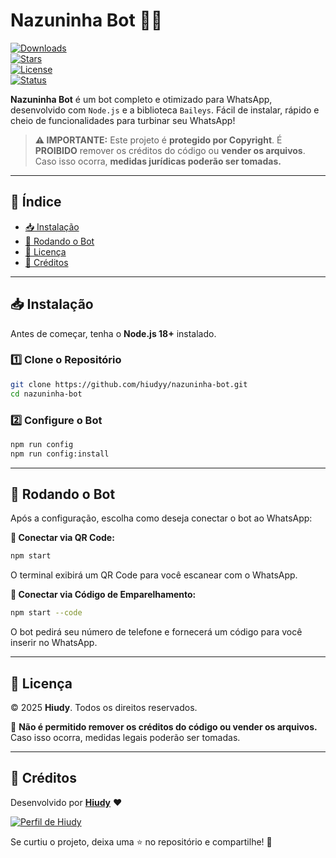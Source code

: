 # **Nazuninha Bot 🤖🚀**  
[![Downloads](https://img.shields.io/github/downloads/hiudyy/nazuninha-bot/total?color=blue&label=Downloads&style=for-the-badge)](https://github.com/hiudyy/nazuninha-bot/releases)  
[![Stars](https://img.shields.io/github/stars/hiudyy/nazuninha-bot?color=yellow&label=Favoritos&style=for-the-badge)](https://github.com/hiudyy/nazuninha-bot/stargazers)  
[![License](https://img.shields.io/badge/license-Copyright-red?style=for-the-badge)](LICENSE)  
[![Status](https://img.shields.io/badge/STATUS-ATIVO-success?style=for-the-badge)](#)  

**Nazuninha Bot** é um bot completo e otimizado para WhatsApp, desenvolvido com `Node.js` e a biblioteca `Baileys`. Fácil de instalar, rápido e cheio de funcionalidades para turbinar seu WhatsApp!  

> **⚠️ IMPORTANTE:** Este projeto é **protegido por Copyright**. É **PROIBIDO** remover os créditos do código ou **vender os arquivos**. Caso isso ocorra, **medidas jurídicas poderão ser tomadas.**  

---

## 📜 **Índice**  
- [📥 Instalação](#-instalação)  
- [🚀 Rodando o Bot](#-rodando-o-bot)  
- [📜 Licença](#-licença)  
- [👤 Créditos](#-créditos)  

---

## 📥 **Instalação**  

Antes de começar, tenha o **Node.js 18+** instalado.  

### **1️⃣ Clone o Repositório**  
```sh
git clone https://github.com/hiudyy/nazuninha-bot.git
cd nazuninha-bot
```

### **2️⃣ Configure o Bot**  
```sh
npm run config
npm run config:install
```

---

## 🚀 **Rodando o Bot**  
Após a configuração, escolha como deseja conectar o bot ao WhatsApp:  

**🔹 Conectar via QR Code:**  
```sh
npm start
```
O terminal exibirá um QR Code para você escanear com o WhatsApp.  

**🔹 Conectar via Código de Emparelhamento:**  
```sh
npm start --code
```
O bot pedirá seu número de telefone e fornecerá um código para você inserir no WhatsApp.  

---

## 📜 **Licença**  
© 2025 **Hiudy**. Todos os direitos reservados.  

🚨 **Não é permitido remover os créditos do código ou vender os arquivos.** Caso isso ocorra, medidas legais poderão ser tomadas.  

---

## 👤 **Créditos**  

Desenvolvido por [**Hiudy**](https://github.com/hiudyy) ❤️  

[![Perfil de Hiudy](https://github.com/hiudyy.png?size=100)](https://github.com/hiudyy)  

Se curtiu o projeto, deixa uma ⭐ no repositório e compartilhe! 🚀  
